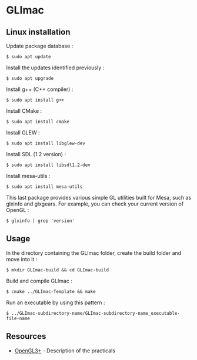 # GLImac

## Linux installation

Update package database :

```
$ sudo apt update
```

Install the updates identified previously :

```
$ sudo apt upgrade
```

Install g++ (C++ compiler) :

```
$ sudo apt install g++
```

Install CMake :

```
$ sudo apt install cmake
```

Install GLEW :

```
$ sudo apt install libglew-dev
```

Install SDL (1.2 version) :

```
$ sudo apt install libsdl1.2-dev
```

Install mesa-utils :

```
$ sudo apt install mesa-utils
```

This last package provides various simple GL utilities built for Mesa, such as glxinfo and glxgears.
For example, you can check your current version of OpenGL :

```
$ glxinfo | grep 'version'
```

## Usage

In the directory containing the GLImac folder, create the build folder and move into it :

```
$ mkdir GLImac-build && cd GLImac-build
```

Build and compile GLImac :

```
$ cmake ../GLImac-Template && make
```

Run an executable by using this pattern :

```
$ ../GLImac-subdirectory-name/GLImac-subdirectory-name_executable-file-name
```

## Resources

- [OpenGL3+](http://igm.univ-mlv.fr/~biri/OpenGL/opengl.php) - Description of the practicals